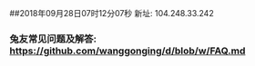 ##2018年09月28日07时12分07秒 新址: 104.248.33.242
### 兔友常见问题及解答: https://github.com/wanggonging/d/blob/w/FAQ.md
